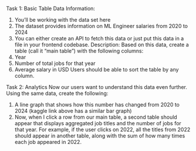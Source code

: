Task 1: Basic Table
Data Information:
  1. You’ll be working with the data set here
  2. The dataset provides information on ML Engineer salaries from 2020 to 2024
  3. You can either create an API to fetch this data or just put this data in a file in your frontend codebase.
Description:
Based on this data, create a table (call it “main table”) with the following columns:
  1. Year
  2. Number of total jobs for that year
  3. Average salary in USD
Users should be able to sort the table by any column.

Task 2: Analytics
Now our users want to understand this data even further. Using the same data, create the following:
  1. A line graph that shows how this number has changed from 2020 to 2024 (kaggle link above has
  a similar bar graph)
  2. Now, when I click a row from our main table, a second table should appear that displays
  aggregated job titles and the number of jobs for that year. For example, if the user clicks on
  2022, all the titles from 2022 should appear in another table, along with the sum of how many
  times each job appeared in 2022.
